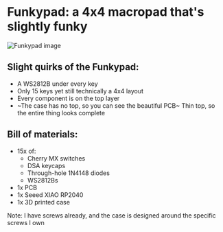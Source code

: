 # Funkypad: a 4x4 macropad that's slightly funky

![Funkypad image](https://i.imgur.com/icDItzJ.png)

## Slight quirks of the Funkypad:
- A WS2812B under every key
- Only 15 keys yet still technically a 4x4 layout
- Every component is on the top layer
- ~The case has no top, so you can see the beautiful PCB~ Thin top, so the entire thing looks complete

## Bill of materials:
- 15x of:
    - Cherry MX switches
    - DSA keycaps
    - Through-hole 1N4148 diodes
    - WS2812Bs
- 1x PCB
- 1x Seeed XIAO RP2040
- 1x 3D printed case

Note: I have screws already, and the case is designed around the specific screws I own
